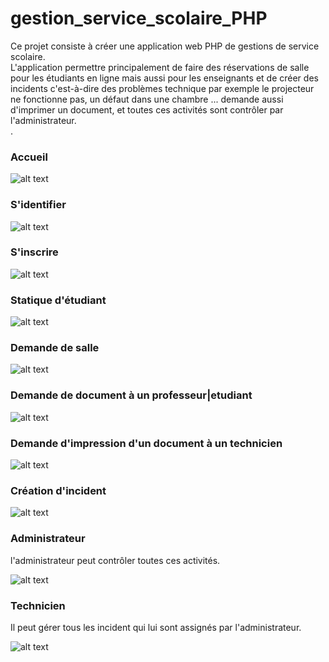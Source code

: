 # gestion_service_scolaire_PHP

Ce projet consiste à créer une application web PHP de gestions de service scolaire.<br/>
L'application  permettre principalement de faire des réservations de salle pour les étudiants en ligne mais aussi pour les enseignants et de créer des incidents c'est-à-dire des problèmes
technique par exemple le projecteur ne fonctionne pas, un défaut dans une chambre ... demande aussi d'imprimer un document, et toutes ces activités sont contrôler par l'administrateur.  
.

### Accueil

![alt text](https://github.com/moufakkir-zohair/gestion_service_scolaire_PHP/blob/main/img/App/Acceuil.png)

### S'identifier

![alt text](https://github.com/moufakkir-zohair/gestion_service_scolaire_PHP/blob/main/img/App/S'idetifier.png)

### S'inscrire

![alt text](https://github.com/moufakkir-zohair/gestion_service_scolaire_PHP/blob/main/img/App/S'inscrire.png)

### Statique d'étudiant

![alt text](https://github.com/moufakkir-zohair/gestion_service_scolaire_PHP/blob/main/img/App/Etudiant/dashboard.png)

### Demande de salle

![alt text](https://github.com/moufakkir-zohair/gestion_service_scolaire_PHP/blob/main/img/App/Etudiant/demande_salle.png)

### Demande de document à un professeur|etudiant

![alt text](https://github.com/moufakkir-zohair/gestion_service_scolaire_PHP/blob/main/img/App/Etudiant/demande_document.JPG)

### Demande d'impression d'un document à un technicien

![alt text](https://github.com/moufakkir-zohair/gestion_service_scolaire_PHP/blob/main/img/App/Etudiant/demande_document.JPG)


### Création d'incident

![alt text](https://github.com/moufakkir-zohair/gestion_service_scolaire_PHP/blob/main/img/App/Etudiant/creation_incident.JPG)

### Administrateur 

<p>l'administrateur peut contrôler toutes ces activités. </p>

![alt text](https://github.com/moufakkir-zohair/gestion_service_scolaire_PHP/blob/main/img/App/Administrateur/Capture.JPG)

### Technicien 

<p> Il peut gérer tous les incident qui lui sont assignés par l'administrateur. </p>

![alt text](https://github.com/moufakkir-zohair/gestion_service_scolaire_PHP/blob/main/img/App/Technicien/traiter.JPG)





